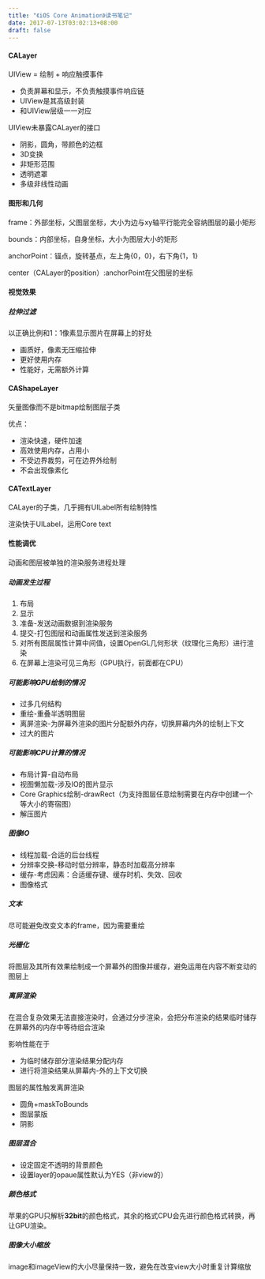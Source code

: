 ```yaml
---
title: "《iOS Core Animation》读书笔记"
date: 2017-07-13T03:02:13+08:00
draft: false
---
```


#### CALayer

UIView = 绘制 + 响应触摸事件

* 负责屏幕和显示，不负责触摸事件响应链
* UIView是其高级封装
* 和UIView层级一一对应

UIView未暴露CALayer的接口

* 阴影，圆角，带颜色的边框
* 3D变换
* 非矩形范围
* 透明遮罩
* 多级非线性动画

#### 图形和几何

frame：外部坐标，父图层坐标，大小为边与xy轴平行能完全容纳图层的最小矩形

bounds：内部坐标，自身坐标，大小为图层大小的矩形

anchorPoint：锚点，旋转基点，左上角{0，0}，右下角{1，1}

center（CALayer的position）:anchorPoint在父图层的坐标

#### 视觉效果

##### 拉伸过滤

以正确比例和1：1像素显示图片在屏幕上的好处

* 画质好，像素无压缩拉伸
* 更好使用内存
* 性能好，无需额外计算

#### CAShapeLayer

矢量图像而不是bitmap绘制图层子类

优点：

* 渲染快速，硬件加速
* 高效使用内存，占用小
* 不受边界裁剪，可在边界外绘制
* 不会出现像素化

#### CATextLayer

CALayer的子类，几乎拥有UILabel所有绘制特性

渲染快于UILabel，运用Core text

#### 性能调优

动画和图层被单独的渲染服务进程处理

##### 动画发生过程

1. 布局
2. 显示
3. 准备-发送动画数据到渲染服务
4. 提交-打包图层和动画属性发送到渲染服务
5. 对所有图层属性计算中间值，设置OpenGL几何形状（纹理化三角形）进行渲染
6. 在屏幕上渲染可见三角形（GPU执行，前面都在CPU）

##### 可能影响GPU绘制的情况

* 过多几何结构
* 重绘-重叠半透明图层
* 离屏渲染-为屏幕外渲染的图片分配额外内存，切换屏幕内外的绘制上下文
* 过大的图片

##### 可能影响CPU计算的情况

* 布局计算-自动布局
* 视图懒加载-涉及IO的图片显示
* Core Graphics绘制-drawRect（为支持图层任意绘制需要在内存中创建一个等大小的寄宿图）
* 解压图片

##### 图像IO

* 线程加载-合适的后台线程
* 分辨率交换-移动时低分辨率，静态时加载高分辨率
* 缓存-考虑因素：合适缓存键、缓存时机、失效、回收
* 图像格式

##### 文本

尽可能避免改变文本的frame，因为需要重绘

##### 光栅化

将图层及其所有效果绘制成一个屏幕外的图像并缓存，避免运用在内容不断变动的图层上

##### 离屏渲染

在混合复杂效果无法直接渲染时，会通过分步渲染，会把分布渲染的结果临时储存在屏幕外的内存中等待组合渲染

影响性能在于

* 为临时储存部分渲染结果分配内存
* 进行将渲染结果从屏幕内-外的上下文切换

图层的属性触发离屏渲染

* 圆角+maskToBounds
* 图层蒙版
* 阴影

##### 图层混合

* 设定固定不透明的背景颜色
* 设置layer的opaue属性默认为YES（非view的）

##### 颜色格式

苹果的GPU只解析**32bit**的颜色格式，其余的格式CPU会先进行颜色格式转换，再让GPU渲染。

##### 图像大小缩放

image和imageView的大小尽量保持一致，避免在改变view大小时重复计算缩放





